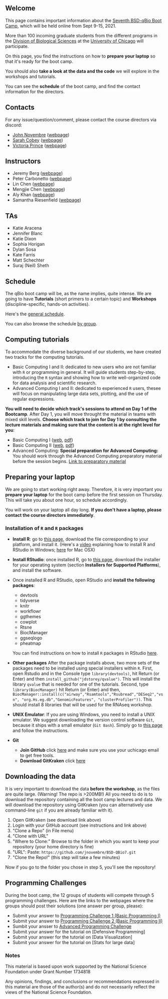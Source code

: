 ## Welcome

This page contains important information about the [Seventh BSD-qBio Boot Camp](https://biosciences.uchicago.edu/content/mbl-bootcamp), which will be held online from Sept 9-15, 2021.

More than 100 incoming graduate students from the different programs in the [Division of Biological Sciences](https://biosciences.uchicago.edu) at the [University of Chicago](http://www.uchicago.edu) will participate.

On this page, you find the instructions on how to **prepare your laptop** so that it's ready for the boot camp.

You should also **take a look at the data and the code** we will explore in the workshops and tutorials.

You can see the **schedule** of the boot camp, and find the contact information for the directors.

## Contacts

For any issue/question/comment, please contact the course directors via discord:

*   [John Novembre](mailto:jnovembre@uchicago.edu?Subject=Help%20BSD%20QBio) ([webpage](http://jnpopgen.org/))
*   [Sarah Cobey](mailto:cobey@uchicago.edu?Subject=Help%20BSD%20QBio) ([webpage](https://cobeylab.uchicago.edu))
*   [Victoria Prince](mailto:vprince@uchicago.edu?Subject=Help%20BSD%20QBio) ([webpage](https://voices.uchicago.edu/princelab/))

## Instructors
* Jeremy Berg ([webpage](http://www.jjbpopgen.org))
* Peter Carbonetto   ([webpage](https://pcarbo.github.io/))
* Lin Chen ([webpage](http://home.uchicago.edu/lchen11/))
* Mengjie Chen  ([webpage](http://www.mengjiechen.com))
* Aly Khan ([webpage](https://ttic.uchicago.edu/~aakhan/))
* Samantha Riesenfield ([webpage](https://pme.uchicago.edu/group/riesenfeld-group))


## TAs
* Katie Aracena
* Jennifer Blanc
* Katie Dixon
* Sophia Horigan
* Dylan Sosa
* Kate Farris
* Matt Schechter
* Suraj (Neil) Sheth

## Schedule

The qBio boot camp will be, as the name implies, quite intense. We are going to have **Tutorials** (short primers to a certain topic) and **Workshops** (discipline-specific, hands-on activities).

Here's the [general schedule](https://github.com/jnovembre/BSD-QBio7/raw/master/schedule/GeneralSchedule.pdf).

You can also browse the schedule [by group](https://github.com/jnovembre/BSD-QBio7/tree/master/schedule).

## Computing tutorials

To accommodate the diverse background of our students, we have created two tracks for the computing tutorials.

*   Basic Computing I and II: dedicated to new users who are not familiar with `R` or programming in general. It will guide students step-by-step, introducing the `R` syntax and showing how to write well-organized code for data analysis and scientific research.
*   Advanced Computing I and II: dedicated to experienced `R` users, thesee will focus on manipulating large data sets, plotting, and the use of regular expressions.

**You will need to decide which track's sessions to attend on Day 1 of the Bootcamp**.  After Day 1, you will move throught the material in teams with mixed skill levels.  **Choose which track to join for Day 1 by consulting the lecture materials and making sure that the content is at the right level for you**:

*   Basic Computing I ([web](https://github.com/jnovembre/BSD-QBio7/blob/master/tutorials/basic_computing_1/basic_computing_1.Rmd), [pdf](https://github.com/jnovembre/BSD-QBio7/raw/master/tutorials/basic_computing_1/basic_computing_1.pdf))
*   Basic Computing II ([web](https://github.com/jnovembre/BSD-QBio7/blob/master/tutorials/basic_computing_2/basic_computing_2.Rmd), [pdf](https://github.com/jnovembre/BSD-QBio7/raw/master/tutorials/basic_computing_2/basic_computing_2.pdf))
*   Advanced Computing: **Special preparation for Advanced Computing:** You should work through the Advanced Computing preparatory material before the session begins. [Link to preparatory material](https://github.com/jnovembre/BSD-QBio7/blob/master/tutorials/advanced_computing/tutorial/advanced_computing.pdf)


## Preparing your laptop

We are going to start working right away. Therefore, it is very important you **prepare your laptop** for the boot camp before the first session on Thursday. This will take you about one hour, so schedule accordingly.

You will work on your laptop all day long. **If you don't have a laptop, please contact the course directors immediately**.

### Installation of `R` and `R` packages

*   **Install R**: go to [this page](https://cran.rstudio.com/), download the file corresponding to your platform, and install it. (Here's a [video](https://www.youtube.com/watch?v=5ZbjUEg4a1g) explaining how to install R and RStudio in Windows; [here](https://www.youtube.com/watch?v=5rp9bkc68y0) for Mac OSX)

*   **Install RStudio**: once installed R, go to [this page](https://www.rstudio.com/products/rstudio/download/), download the installer for your operating system (section **Installers for Supported Platforms**), and install the software.

*   Once installed R and RStudio, open RStudio and **install the following packages**:

    *   devtools
    *   tidyverse
    *   knitr
    *   workflowr
    *   ggthemes
    *   cowplot
    *   Rtsne
    *   BiocManager
    *   ggseqlogo
    *   pheatmap

    You can find instructions on how to install `R` packages in RStudio [here](https://www.youtube.com/watch?v=3RWb5U3X-T8).

* **Other packages** After the package installs above, two more sets of the packages need to be installed using special installers within `R`. First, open Rstudio and in the Console type `library(devtools)`, hit Return (or Enter) and then `install_github("jdstorey/qvalue")`. This will install the library `qvalue` that is needed for one of the tutorials.  Second, type `library(BiocManager)` hit Return (or Enter) and then,
`BiocManager::install(c("airway","Rsamtools","Rsubread","DESeq2","vsn", "org.Hs.eg.db","GenomicFeatures", "clusterProfiler"))`.  This should install 8 libraries that will be used for the RNAseq workshop.

* **UNIX Emulator**: If you are using Windows, you need to install a UNIX emulator. We suggest downloading the version control software `Git`, because it ships with a small emulator (`Git Bash`). Simply go to [this page](https://git-scm.com/download/win) and follow the instructions.

* **Git**
    * **Join GitHub** click [here](https://education.github.com/pack/join) and make sure you use your uchicago email to get free tools.
    * **Download GitKraken** click [here](https://support.gitkraken.com/how-to-install)

## Downloading the data

It is very important to download the data **before the workshop**, as the files are quite large. (Warning! The repo is >200MB!)
All you need to do is to download the repository containing all the boot camp lectures and data.
We will download the repository using GitKraken (you can alternatively use command-line `git` if you are already familiar with it).

1. Open GitKraken (see download link above)
2. Login with your GitHub account (see instructions and link above)
3. "Clone a Repo" (in File menu)
4. "Clone with URL"
5. "Where to Clone:" Browse to the folder in which you want to keep your repository (your home directory is fine)
6. "URL": Paste: `https://github.com/jnovembre/BSD-QBio7.git`
7. "Clone the Repo!" (this step will take a few minutes)

Now if you go to the folder you chose in step 5, you'll see the repository!

## Programming Challenges

During the boot camp, the 12 groups of students will compete through 5 programming challenges. Here are the links to the webpages where the groups should post their solutions (one answer per group, please):

* Submit your answer to [Programming Challenge 1 (Basic Programming I)](https://forms.gle/w93jnanysf8L8BXn9)
* Submit your answer to [Programming Challenge 2 (Basic Programming II)](https://forms.gle/pK13yMf3ac2pcJCh8)
* Sumbit your ansser to [Advanced Programming Challenge](https://forms.gle/QQgAMA88a7Jj9KtG7)
* Submit your answer for the tutorial on [Defensive Programming]
* Submit your answer for the tutorial on [Data Visualization]
* Submit your answer for the tutorial on [Stats for large data]

### Notes
This material is based upon work supported by the National Science Foundation under Grant Number 1734818

Any opinions, findings, and conclusions or recommendations expressed in this material are those of the author(s) and do not necessarily reflect the views of the National Science Foundation.
